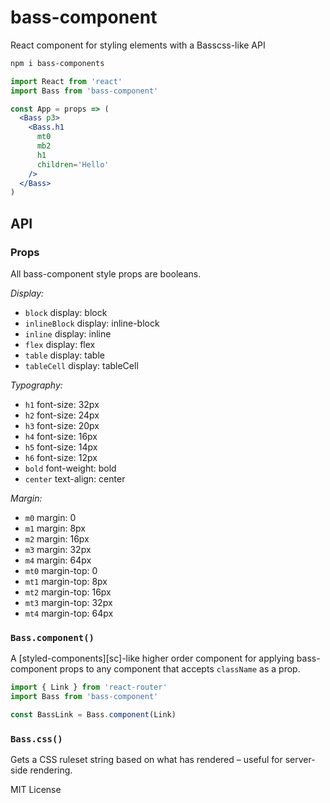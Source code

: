 
# bass-component

React component for styling elements with a Basscss-like API

```sh
npm i bass-components
```

```jsx
import React from 'react'
import Bass from 'bass-component'

const App = props => (
  <Bass p3>
    <Bass.h1
      mt0
      mb2
      h1
      children='Hello'
    />
  </Bass>
)
```

## API

### Props

All bass-component style props are booleans.

*Display:*

- `block` display: block
- `inlineBlock` display: inline-block
- `inline` display: inline
- `flex` display: flex
- `table` display: table
- `tableCell` display: tableCell

*Typography:*

- `h1` font-size: 32px
- `h2` font-size: 24px
- `h3` font-size: 20px
- `h4` font-size: 16px
- `h5` font-size: 14px
- `h6` font-size: 12px
- `bold` font-weight: bold
- `center` text-align: center

*Margin:*

- `m0` margin: 0
- `m1` margin: 8px
- `m2` margin: 16px
- `m3` margin: 32px
- `m4` margin: 64px
- `mt0` margin-top: 0
- `mt1` margin-top: 8px
- `mt2` margin-top: 16px
- `mt3` margin-top: 32px
- `mt4` margin-top: 64px


### `Bass.component()`

A [styled-components][sc]-like higher order component for applying bass-component props to any component that accepts `className` as a prop.

```jsx
import { Link } from 'react-router'
import Bass from 'bass-component'

const BassLink = Bass.component(Link)
```

### `Bass.css()`

Gets a CSS ruleset string based on what has rendered – useful for server-side rendering.

MIT License
